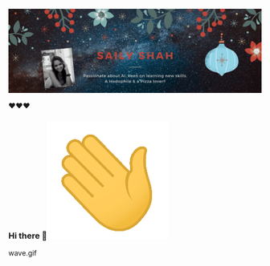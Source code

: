 

![alt text](https://github.com/sailyshah/sailyshah/blob/main/SAILY-SHAH(4).gif "Logo Title Text 1")

❤❤❤
### Hi there 👋![alt text](https://github.com/sailyshah/sailyshah/blob/main/wave.gif "Logo Title Text 1")

wave.gif

<!--
**sailyshah/sailyshah** is a ✨ _special_ ✨ repository because its `README.md` (this file) appears on your GitHub profile.

Here are some ideas to get you started:

- 🔭 I’m currently working on ...
- 🌱 I’m currently learning ...
- 👯 I’m looking to collaborate on ...
- 🤔 I’m looking for help with ...
- 💬 Ask me about ...
- 📫 How to reach me: ...
- 😄 Pronouns: ...
- ⚡ Fun fact: ...
-->
